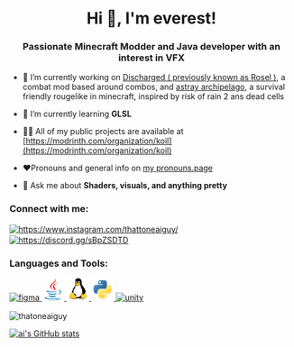 <h1 align="center">Hi 👋, I'm everest!</h1>
<h3 align="center">Passionate Minecraft Modder and Java developer with an interest in VFX</h3>

- 🔭 I’m currently working on [Discharged ( previously known as Rosel )](https://github.com/thatoneaiguy/rosel), a combat mod based around combos, and [astray archipelago](https://github.com/thatoneaiguy/astray), a survival friendly rougelike in minecraft, inspired by risk of rain 2 ans dead cells

- 🌱 I’m currently learning **GLSL**

- 👨‍💻 All of my public projects are available at [https://modrinth.com/organization/koil](https://modrinth.com/organization/koil)

- ❤️Pronouns and general info on [my pronouns.page](https://en.pronouns.page/@e.everest)

- 💬 Ask me about **Shaders, visuals, and anything pretty**

<h3 align="left">Connect with me:</h3>
<p align="left">
<a href="https://instagram.com/https://www.instagram.com/thattoneaiguy/" target="blank"><img align="center" src="https://raw.githubusercontent.com/rahuldkjain/github-profile-readme-generator/master/src/images/icons/Social/instagram.svg" alt="https://www.instagram.com/thattoneaiguy/" height="30" width="40" /></a>
<a href="https://discord.gg/https://discord.gg/sBpZSDTD" target="blank"><img align="center" src="https://raw.githubusercontent.com/rahuldkjain/github-profile-readme-generator/master/src/images/icons/Social/discord.svg" alt="https://discord.gg/sBpZSDTD" height="30" width="40" /></a>
</p>

<h3 align="left">Languages and Tools:</h3>
<p align="left"> <a href="https://www.figma.com/" target="_blank" rel="noreferrer"> <img src="https://www.vectorlogo.zone/logos/figma/figma-icon.svg" alt="figma" width="40" height="40"/> </a> <a href="https://www.java.com" target="_blank" rel="noreferrer"> <img src="https://raw.githubusercontent.com/devicons/devicon/master/icons/java/java-original.svg" alt="java" width="40" height="40"/> </a> <a href="https://www.linux.org/" target="_blank" rel="noreferrer"> <img src="https://raw.githubusercontent.com/devicons/devicon/master/icons/linux/linux-original.svg" alt="linux" width="40" height="40"/> </a> <a href="https://www.python.org" target="_blank" rel="noreferrer"> <img src="https://raw.githubusercontent.com/devicons/devicon/master/icons/python/python-original.svg" alt="python" width="40" height="40"/> </a> <a href="https://unity.com/" target="_blank" rel="noreferrer"> <img src="https://www.vectorlogo.zone/logos/unity3d/unity3d-icon.svg" alt="unity" width="40" height="40"/> </a> </p>

<p><img align="center" src="https://github-readme-streak-stats.herokuapp.com/?user=thatoneaiguy&" alt="thatoneaiguy" /></p>

[![ai's GitHub stats](https://github-readme-stats.vercel.app/api?username=thatoneaiguy&theme=dracula)](https://github.com/anuraghazra/github-readme-stats)
